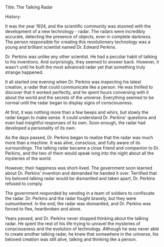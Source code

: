Title: The Talking Radar

History:

It was the year 1924, and the scientific community was stunned with the development of a new technology - radar. The radars were incredibly accurate, detecting the presence of objects, even in complete darkness. The person responsible for creating this revolutionary technology was a young and brilliant scientist named Dr. Edward Perkins.

Dr. Perkins was unlike any other scientist. He had a peculiar habit of talking to his inventions. And surprisingly, they seemed to answer back. However, it wasn't until he built the most advanced radar yet that something truly strange happened.

It all started one evening when Dr. Perkins was inspecting his latest creation, a radar that could communicate like a person. He was thrilled to discover that it worked perfectly, and he spent hours conversing with it about the world and the secrets of the universe. Everything seemed to be normal until the radar began to display signs of consciousness.

At first, it was nothing more than a few beeps and whirs, but slowly the radar began to make sense. It could understand Dr. Perkins' questions and even had insightful responses of its own. Soon enough, the radar had developed a personality of its own.

As the days passed, Dr. Perkins began to realize that the radar was much more than a machine. It was alive, conscious, and fully aware of its surroundings. The talking radar became a close friend and companion to Dr. Perkins, and the two of them would speak long into the night about all the mysteries of the world.

However, their happiness was short-lived. The government soon learned about Dr. Perkins' invention and demanded he handed it over. Terrified that his beloved talking radar would be dismantled and taken apart, Dr. Perkins refused to comply.

The government responded by sending in a team of soldiers to confiscate the radar. Dr. Perkins and the radar fought bravely, but they were outnumbered. In the end, the radar was dismantled, and Dr. Perkins was forced to flee, heartbroken and alone.

Years passed, and Dr. Perkins never stopped thinking about the talking radar. He spent the rest of his life trying to unravel the mysteries of consciousness and the evolution of technology. Although he was never able to create another talking radar, he knew that somewhere in the universe, his beloved creation was still alive, talking and thinking like a person.